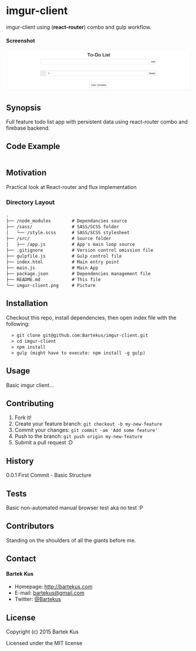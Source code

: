 imgur-client
======

imgur-client using (**react-router**) combo and gulp workflow.

#### Screenshot

![Screenshot software](https://raw.githubusercontent.com/Bartekus/todo-react-router/master/todo-react-router.png "screenshot software")

## Synopsis

Full feature todo list app with persistent data using react-router combo and firebase backend.

## Code Example

```

```

## Motivation

Practical look at React-router and flux implementation

### Directory Layout

```
.
├── /node_modules        # Dependancies source
├── /sass/               # SASS/SCSS folder
│   └── /style.scss      # SASS/SCSS stylesheet
├── /src/                # Source folder
│   ├── /app.js          # App's main loop source
├── .gitignore           # Version control omission file
├── gulpfile.js          # Gulp control file
├── index.html           # Main entry point
├── main.js              # Main App
├── package.json         # Dependencies management file
├── README.md            # This file
└── imgur-client.png     # Picture
```

## Installation

Checkout this repo, install dependencies, then open index file with the following:

```
  > git clone git@github.com:Bartekus/imgur-client.git
  > cd imgur-client
  > npm install
  > gulp (might have to execute: npm install -g gulp)
```

## Usage

Basic imgur client...

## Contributing

1. Fork it!
2. Create your feature branch: `git checkout -b my-new-feature`
3. Commit your changes: `git commit -am 'Add some feature'`
4. Push to the branch: `git push origin my-new-feature`
5. Submit a pull request :D

## History

0.0.1 First Commit - Basic Structure

## Tests

Basic non-automated manual browser test aka no test :P

## Contributors

Standing on the shoulders of all the giants before me.

## Contact
#### Bartek Kus
* Homepage: http://bartekus.com
* E-mail: bartekus@gmail.com
* Twitter: [@Bartekus](https://twitter.com/Bartekus "Bartekus on twitter")

## License

Copyright (c) 2015 Bartek Kus

Licensed under the MIT license

